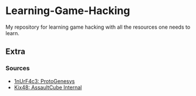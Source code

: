 # Learning-Game-Hacking
My repository for learning game hacking with all the resources one needs to learn.

## Extra

### Sources
* [1nUrF4c3: ProtoGenesys](https://github.com/1nUrF4c3/ProtoGenesys)
* [Kix48: AssaultCube Internal](https://github.com/Kix48/AssaultCube-Internal)